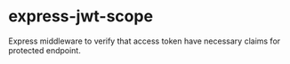 # express-jwt-scope
Express middleware to verify that access token have necessary claims for protected endpoint.
